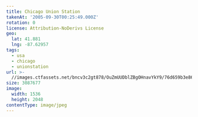```yaml
---
title: Chicago Union Station
takenAt: '2005-09-30T00:25:49.000Z'
rotation: 0
license: Attribution-NoDerivs License
geo:
  lat: 41.881
  lng: -87.62957
tags:
  - usa
  - chicago
  - unionstation
url: >-
  //images.ctfassets.net/bncv3c2gt878/OuZmUUDblZBgOHnavYkY9/76d659b3e86bb904aaefc4e7c3216c5d/chicago-union-station_4325618660_o
size: 3087677
image:
  width: 1536
  height: 2048
contentType: image/jpeg
---
```


